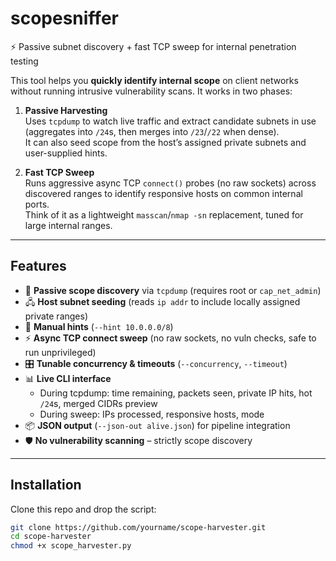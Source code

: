 # scopesniffer

⚡ Passive subnet discovery + fast TCP sweep for internal penetration testing

This tool helps you **quickly identify internal scope** on client networks without running intrusive vulnerability scans. It works in two phases:

1. **Passive Harvesting**  
   Uses `tcpdump` to watch live traffic and extract candidate subnets in use (aggregates into `/24`s, then merges into `/23`/`/22` when dense).  
   It can also seed scope from the host’s assigned private subnets and user-supplied hints.

2. **Fast TCP Sweep**  
   Runs aggressive async TCP `connect()` probes (no raw sockets) across discovered ranges to identify responsive hosts on common internal ports.  
   Think of it as a lightweight `masscan`/`nmap -sn` replacement, tuned for large internal ranges.

---

## Features

- 🔎 **Passive scope discovery** via `tcpdump` (requires root or `cap_net_admin`)
- 🖧 **Host subnet seeding** (reads `ip addr` to include locally assigned private ranges)
- 🧾 **Manual hints** (`--hint 10.0.0.0/8`)
- ⚡ **Async TCP connect sweep** (no raw sockets, no vuln checks, safe to run unprivileged)
- 🎛️ **Tunable concurrency & timeouts** (`--concurrency`, `--timeout`)
- 📊 **Live CLI interface**  
  - During tcpdump: time remaining, packets seen, private IP hits, hot `/24`s, merged CIDRs preview  
  - During sweep: IPs processed, responsive hosts, mode
- 📦 **JSON output** (`--json-out alive.json`) for pipeline integration
- 🛡️ **No vulnerability scanning** – strictly scope discovery

---

## Installation

Clone this repo and drop the script:

```bash
git clone https://github.com/yourname/scope-harvester.git
cd scope-harvester
chmod +x scope_harvester.py
